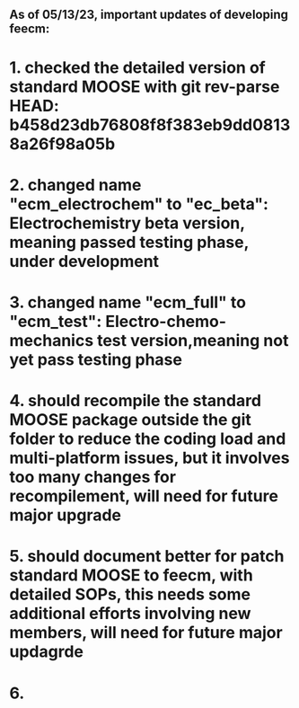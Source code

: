 ## As of 05/13/23, important updates of developing feecm:
# 1. checked the detailed version of standard MOOSE with git rev-parse HEAD: b458d23db76808f8f383eb9dd08138a26f98a05b
# 2. changed name "ecm_electrochem" to "ec_beta": Electrochemistry beta version, meaning passed testing phase, under development
# 3. changed name "ecm_full" to "ecm_test": Electro-chemo-mechanics test version,meaning not yet pass testing phase
# 4. should recompile the standard MOOSE package outside the git folder to reduce the coding load and multi-platform issues, but it involves too many changes for recompilement, will need for future major upgrade
# 5. should document better for patch standard MOOSE to feecm, with detailed SOPs, this needs some additional efforts involving new members, will need for future major updagrde
# 6. 
